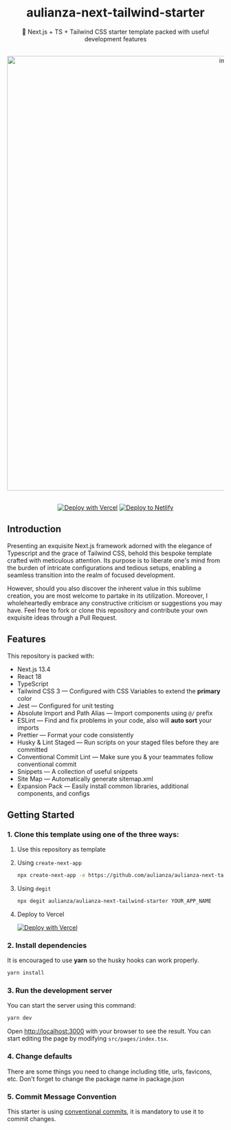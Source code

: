 <div align="center">
  <h1>aulianza-next-tailwind-starter</h1>
    <p>🔰 Next.js + TS + Tailwind CSS starter template packed with useful development features</p>
  <br />

  <div>
    <img width="1011" alt="image" src="https://github.com/aulianza/aulianza-next-tailwind-starter/assets/15605885/b8648391-e700-4103-81e8-72274d77834a">
</div>

</div>
<br />

<div align="center">

[![Deploy with Vercel](https://vercel.com/button)](https://vercel.com/import/git?s=https://github.com/aulianza/aulianza-next-tailwind-starter) [![Deploy to Netlify](https://www.netlify.com/img/deploy/button.svg)](https://app.netlify.com/start/deploy?repository=https://github.com/aulianza/aulianza-next-tailwind-starter)

</div>

## Introduction

Presenting an exquisite Next.js framework adorned with the elegance of Typescript and the grace of Tailwind CSS, behold this bespoke template crafted with meticulous attention. Its purpose is to liberate one's mind from the burden of intricate configurations and tedious setups, enabling a seamless transition into the realm of focused development.

However, should you also discover the inherent value in this sublime creation, you are most welcome to partake in its utilization. Moreover, I wholeheartedly embrace any constructive criticism or suggestions you may have. Feel free to fork or clone this repository and contribute your own exquisite ideas through a Pull Request.

## Features

This repository is packed with:

- Next.js 13.4
- React 18
- TypeScript
- Tailwind CSS 3 — Configured with CSS Variables to extend the **primary** color
- Jest — Configured for unit testing
- Absolute Import and Path Alias — Import components using `@/` prefix
- ESLint — Find and fix problems in your code, also will **auto sort** your imports
- Prettier — Format your code consistently
- Husky & Lint Staged — Run scripts on your staged files before they are committed
- Conventional Commit Lint — Make sure you & your teammates follow conventional commit
- Snippets — A collection of useful snippets
- Site Map — Automatically generate sitemap.xml
- Expansion Pack — Easily install common libraries, additional components, and configs
  
## Getting Started

### 1. Clone this template using one of the three ways:

1. Use this repository as template
2. Using `create-next-app`

   ```bash
   npx create-next-app -e https://github.com/aulianza/aulianza-next-tailwind-starter project-name
   ```

3. Using `degit`

   ```bash
   npx degit aulianza/aulianza-next-tailwind-starter YOUR_APP_NAME
   ```

4. Deploy to Vercel

   [![Deploy with Vercel](https://vercel.com/button)](https://vercel.com/new/git/external?repository-url=https://github.com/aulianza/aulianza-next-tailwind-starter)

### 2. Install dependencies

It is encouraged to use **yarn** so the husky hooks can work properly.

```bash
yarn install
```

### 3. Run the development server

You can start the server using this command:

```bash
yarn dev
```

Open [http://localhost:3000](http://localhost:3000) with your browser to see the result. You can start editing the page by modifying `src/pages/index.tsx`.

### 4. Change defaults

There are some things you need to change including title, urls, favicons, etc. Don't forget to change the package name in package.json

### 5. Commit Message Convention

This starter is using [conventional commits](https://www.conventionalcommits.org/en/v1.0.0/), it is mandatory to use it to commit changes.
